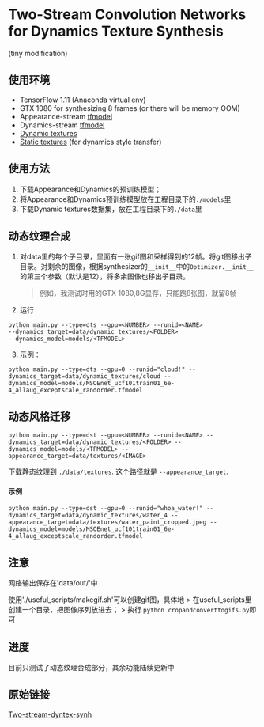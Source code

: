 # Two-Stream Convolution Networks for Dynamics Texture Synthesis
(tiny modification)

## 使用环境
- TensorFlow 1.11 (Anaconda virtual env)
- GTX 1080 for synthesizing 8 frames (or there will be memory OOM)
- Appearance-stream [tfmodel](https://drive.google.com/open?id=19KkFi92oWLzuOWnGo6Zsqe-2CCXFAoXZ)
- Dynamics-stream [tfmodel](https://drive.google.com/open?id=1DHnzoNO-iTgMUTbUOLrigEmpPHmn_mT1)
- [Dynamic textures](https://drive.google.com/open?id=0B5T9jWfa9iDySWJHZnpNZ2dHWUk)
- [Static textures](https://drive.google.com/open?id=11yMiPXiuYvLCyoLfQf_dEG6kuav8h6_3) (for dynamics style transfer)

## 使用方法
1. 下载Appearance和Dynamics的预训练模型；
2. 将Appearance和Dynamics预训练模型放在工程目录下的`./models`里
3. 下载Dynamic textures数据集，放在工程目录下的`./data`里

## 动态纹理合成
1. 对data里的每个子目录，里面有一张gif图和采样得到的12帧。将git图移出子目录。对剩余的图像，根据synthesizer的```__init__```中的```Optimizer.__init__```的第三个参数（默认是12），将多余图像也移出子目录。
    > 例如，我测试时用的GTX 1080,8G显存，只能跑8张图，就留8帧
2. 运行
```
python main.py --type=dts --gpu=<NUMBER> --runid=<NAME>
--dynamics_target=data/dynamic_textures/<FOLDER>
--dynamics_model=models/<TFMODEL>
```
3. 示例：
```
python main.py --type=dts --gpu=0 --runid="cloud!" --dynamics_target=data/dynamic_textures/cloud --dynamics_model=models/MSOEnet_ucf101train01_6e-4_allaug_exceptscale_randorder.tfmodel

```

## 动态风格迁移
```
python main.py --type=dst --gpu=<NUMBER> --runid=<NAME> --dynamics_target=data/dynamic_textures/<FOLDER> --dynamics_model=models/<TFMODEL> --appearance_target=data/textures/<IMAGE>
```

下载静态纹理到 `./data/textures`. 这个路径就是 `--appearance_target`.

#### 示例
```
python main.py --type=dst --gpu=0 --runid="whoa_water!" --dynamics_target=data/dynamic_textures/water_4 --appearance_target=data/textures/water_paint_cropped.jpeg --dynamics_model=models/MSOEnet_ucf101train01_6e-4_allaug_exceptscale_randorder.tfmodel
```

## 注意
网络输出保存在'data/out/<RUNID>'中

使用'./useful_scripts/makegif.sh'可以创建gif图，具体地
    > 在useful_scripts里创建一个目录，把图像序列放进去；
    > 执行 ```python cropandconverttogifs.py```即可

## 进度
目前只测试了动态纹理合成部分，其余功能陆续更新中

## 原始链接
[Two-stream-dyntex-synh](https://github.com/ryersonvisionlab/two-stream-dyntex-synth)


